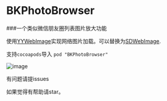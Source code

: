 # BKPhotoBrowser

###一个类似微信朋友圈列表图片放大功能

使用[YYWebImage](https://github.com/ibireme/YYWebImage)实现网络图片加载。可以替换为[SDWebImage](https://github.com/rs/SDWebImage).

支持`cocoapods`导入 `pod "BKPhotoBrowser"`

![image](http://chuantu.biz/t5/11/1466646932x3738746601.gif)


有问题请提issues

如果觉得有帮助请star。



